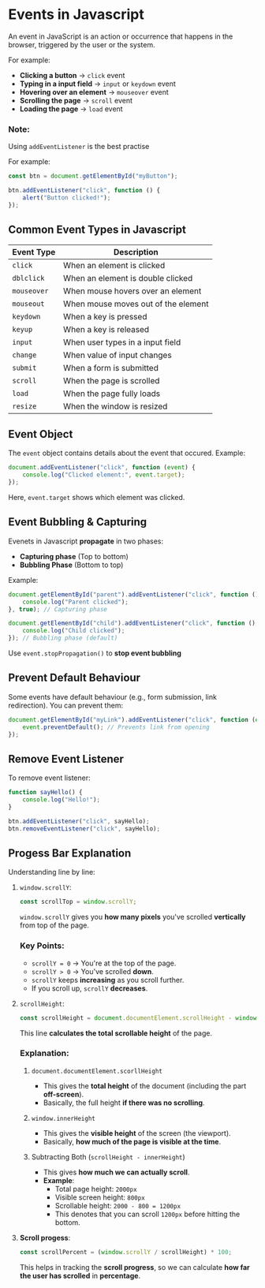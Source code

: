 # Events in Javascript

An event in JavaScript is an action or occurrence that happens in the browser, triggered by the user or the system.

For example:

- **Clicking a button** → `click` event
- **Typing in a input field** → `input` or `keydown` event
- **Hovering over an element** → `mouseover` event
- **Scrolling the page** → `scroll` event
- **Loading the page** → `load` event

### Note:
Using `addEventListener` is the best practise

For example:

```Javascript
const btn = document.getElementById("myButton");

btn.addEventListener("click", function () {
    alert("Button clicked!");
});
```

## Common Event Types in Javascript

| Event Type | Description                          |
| -----------| -------------------------------------|
| `click`    | When an element is clicked           |
| `dblclick`  | When an element is double clicked    |
| `mouseover`| When mouse hovers over an element    |
| `mouseout` | When mouse moves out of the element  |
| `keydown`  | When a key is pressed                |
| `keyup`    | When a key is released               |
| `input`    | When user types in a input field     |
| `change`   | When value of input changes          |
| `submit`   | When a form is submitted             |
| `scroll`   | When the page is scrolled            |
| `load`     | When the page fully loads            |
| `resize`   | When the window is resized           |


## Event Object

The `event` object contains details about the event that occured. Example:

```Javascript
document.addEventListener("click", function (event) {
    console.log("Clicked element:", event.target);
});
```

Here, `event.target` shows which element was clicked.

## Event Bubbling & Capturing

Evenets in Javascript **propagate** in two phases:

- **Capturing phase** (Top to bottom)
- **Bubbling Phase** (Bottom to top)

Example:

```Javascript
document.getElementById("parent").addEventListener("click", function () {
    console.log("Parent clicked");
}, true); // Capturing phase

document.getElementById("child").addEventListener("click", function () {
    console.log("Child clicked");
}); // Bubbling phase (default)
```

Use `event.stopPropagation()` to **stop event bubbling**

## Prevent Default Behaviour

Some events have default behaviour (e.g., form submission, link redirection). You can prevent them:

```Javascript
document.getElementById("myLink").addEventListener("click", function (event) {
    event.preventDefault(); // Prevents link from opening
});
```

## Remove Event Listener

To remove event listener:

```Javascript
function sayHello() {
    console.log("Hello!");
}

btn.addEventListener("click", sayHello);
btn.removeEventListener("click", sayHello);
```


## Progess Bar Explanation

Understanding line by line:

1. `window.scrollY`:

    ```Javascript
    const scrollTop = window.scrollY;
    ```

    `window.scrollY` gives you **how many pixels** you've scrolled **vertically** from top of the page.

    ### Key Points:

    - `scrollY = 0` → You're at the top of the page.
    - `scrollY > 0` → You've scrolled **down**.
    - `scrollY` keeps **increasing** as you scroll further.
    - If you scroll up, `scrollY` **decreases**.

2. `scrollHeight`:

    ```Javascript
    const scrollHeight = document.documentElement.scrollHeight - window.innerHeight;
    ```

    This line **calculates the total scrollable height** of the page.

    ### Explanation:

    1. `document.documentElement.scorllHeight`
        - This gives the **total height** of the document (including the part **off-screen**).
        - Basically, the full height **if there was no scrolling**.
    
    2. `window.innerHeight`
        - This gives the **visible height** of the screen (the viewport).
        - Basically, **how much of the page is visible at the time**.

    3. Subtracting Both (`scrollHeight - innerHeight`)
        - This gives **how much we can actually scroll**.
        - **Example**:
            - Total page height: `2000px`
            - Visible screen height: `800px`
            - Scrollable height: `2000 - 800 = 1200px`
            - This denotes that you can scroll `1200px` before hitting the bottom.

3. **Scroll progess**:

    ```Javascript
    const scrollPercent = (window.scrollY / scrollHeight) * 100;
    ```

    This helps in tracking the **scroll progress**, so we can calculate **how far the user has scrolled** in **percentage**.